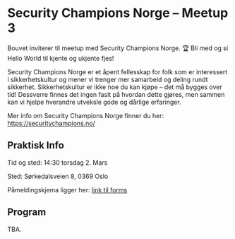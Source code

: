 # Security Champions Norge – Meetup 3

Bouvet inviterer til meetup med Security Champions Norge. 🏆 Bli med og si Hello World til kjente og ukjente fjes!

Security Champions Norge er et åpent fellesskap for folk som er interessert i sikkerhetskultur og mener vi trenger mer samarbeid og deling rundt sikkerhet. Sikkerhetskultur er ikke noe du kan kjøpe – det må bygges over tid! Dessverre finnes det ingen fasit på hvordan dette gjøres, men sammen kan vi hjelpe hverandre utveksle gode og dårlige erfaringer.

Mer info om Security Champions Norge finner du her: https://securitychampions.no/

## Praktisk Info

Tid og sted: 14:30 torsdag 2. Mars 

Sted: Sørkedalsveien 8, 0369 Oslo

Påmeldingskjema ligger her: [link til forms ](https://forms.office.com/r/SqyhNPWVCy)

## Program 

TBA.
